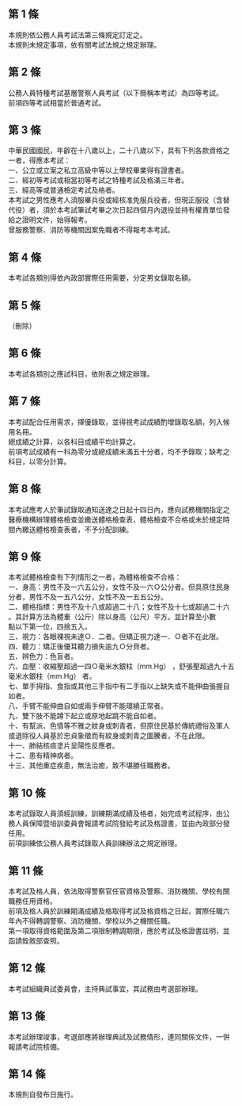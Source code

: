 第 1 條
-------
本規則依公務人員考試法第三條規定訂定之。  
本規則未規定事項，依有關考試法規之規定辦理。

第 2 條
-------
公務人員特種考試基層警察人員考試（以下簡稱本考試）為四等考試。  
前項四等考試相當於普通考試。

第 3 條
-------
中華民國國民，年齡在十八歲以上，二十八歲以下，具有下列各款資格之  
一者，得應本考試：  
一、公立或立案之私立高級中等以上學校畢業得有證書者。  
二、經初等考試或相當初等考試之特種考試及格滿三年者。  
三、經高等或普通檢定考試及格者。  
本考試之男性應考人須服畢兵役或經核准免服兵役者，但現正服役（含替  
代役）者，須於本考試筆試考畢之次日起四個月內退役並持有權責單位發  
給之證明文件，始得報考。  
曾服務警察、消防等機關因案免職者不得報考本考試。

第 4 條
-------
本考試各類別得依內政部實際任用需要，分定男女錄取名額。

第 5 條
-------
（刪除）

第 6 條
-------
本考試各類別之應試科目，依附表之規定辦理。

第 7 條
-------
本考試配合任用需求，擇優錄取，並得視考試成績酌增錄取名額，列入候  
用名冊。  
總成績之計算，以各科目成績平均計算之。  
前項考試成績有一科為零分或總成績未滿五十分者，均不予錄取；缺考之  
科目，以零分計算。

第 8 條
-------
本考試應考人於筆試錄取通知送達之日起十四日內，應向試務機關指定之  
醫療機構辦理體格檢查並繳送體格檢查表，體格檢查不合格或未於規定時  
間內繳送體格檢查表者，不予分配訓練。

第 9 條
-------
本考試體格檢查有下列情形之一者，為體格檢查不合格：  
一、身高：男性不及一六五公分，女性不及一六Ｏ公分者。但具原住民身  
    分者，男性不及一五八公分，女性不及一五五公分。  
二、體格指標：男性不及十八或超過二十八；女性不及十七或超過二十六  
    。其計算方法為體重（公斤）除以身高（公尺）平方。並計算至小數  
    點以下第一位，四捨五入。  
三、視力：各眼裸視未達Ｏ．二者。但矯正視力達一．Ｏ者不在此限。  
四、聽力：矯正後優耳聽力損失逾九Ｏ分貝者。  
五、辨色力：色盲者。  
六、血壓：收縮壓超過一四Ｏ毫米水銀柱（mm.Hg） ，舒張壓超過九十五  
    毫米水銀柱（mm.Hg） 者。  
七、單手拇指、食指或其他三手指中有二手指以上缺失或不能伸曲張握自  
    如者。  
八、手臂不能伸曲自如或兩手伸臂不能環繞正常者。  
九、雙下肢不能蹲下起立或原地起跳不能自如者。  
十、有幫派、色情等不雅之紋身或刺青者，但原住民基於傳統禮俗及軍人  
    或退除役人員基於忠貞象徵而有紋身或刺青之圖騰者，不在此限。  
十一、肺結核痰塗片呈陽性反應者。  
十二、患有精神病者。  
十三、其他重症疾患，無法治癒，致不堪勝任職務者。

第 10 條
--------
本考試錄取人員須經訓練，訓練期滿成績及格者，始完成考試程序，由公  
務人員保障暨培訓委員會報請考試院發給考試及格證書，並由內政部分發  
任用。  
前項訓練依公務人員考試錄取人員訓練辦法之規定辦理。

第 11 條
--------
本考試及格人員，依法取得警察官任官資格及警察、消防機關、學校有關  
職務任用資格。  
前項及格人員於訓練期滿成績及格取得考試及格資格之日起，實際任職六  
年內不得轉調警察、消防機關、學校以外之機關任職。  
第一項取得資格範圍及第二項限制轉調期限，應於考試及格證書註明，並  
函請銓敘部查照。

第 12 條
--------
本考試組織典試委員會，主持典試事宜，其試務由考選部辦理。

第 13 條
--------
本考試辦理竣事，考選部應將辦理典試及試務情形，連同關係文件，一併  
報請考試院核備。

第 14 條
--------
本規則自發布日施行。

